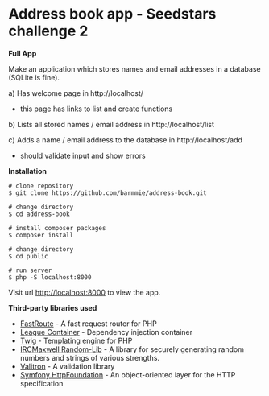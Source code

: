 # Address book app - Seedstars challenge 2

**Full App**

Make an application which stores names and email addresses in a database (SQLite is fine).

a) Has welcome page in http://localhost/
- this page has links to list and create functions

b) Lists all stored names / email address in http://localhost/list

c) Adds a name / email address to the database in http://localhost/add
- should validate input and show errors


**Installation**

```
# clone repository
$ git clone https://github.com/barmmie/address-book.git

# change directory
$ cd address-book

# install composer packages
$ composer install

# change directory
$ cd public

# run server
$ php -S localhost:8000
```
Visit url [http://localhost:8000](http://localhost:8000) to view the app.

**Third-party libraries used**

- [FastRoute](https://github.com/nikic/FastRoute) -  A fast request router for PHP
- [League Container](http://container.thephpleague.com/) - Dependency injection container 
- [Twig](http://twig.sensiolabs.org/) - Templating engine for PHP
- [IRCMaxwell Random-Lib](https://github.com/ircmaxell/RandomLib) - A library for securely generating random numbers and strings of various strengths.
- [Valitron](https://github.com/vlucas/valitron) - A validation library
- [Symfony HttpFoundation](http://symfony.com/doc/current/components/http_foundation.html) - An object-oriented layer for the HTTP specification


